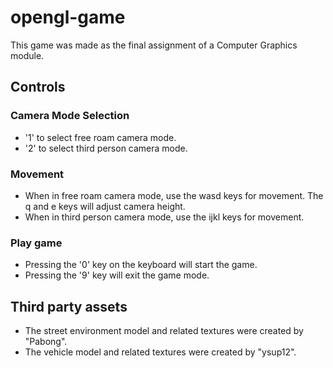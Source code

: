 # opengl-game

This game was made as the final assignment of a Computer Graphics module.

## Controls
### Camera Mode Selection
+ '1' to select free roam camera mode.
+ '2' to select third person camera mode.

### Movement
+ When in free roam camera mode, use the wasd keys for movement. The q and e keys will adjust camera height.
+ When in third person camera mode, use the ijkl keys for movement.

### Play game
+ Pressing the '0' key on the keyboard will start the game.
+ Pressing the '9' key will exit the game mode.

## Third party assets
+ The street environment model and related textures were created by "Pabong".
+ The vehicle model and related textures were created by "ysup12".
